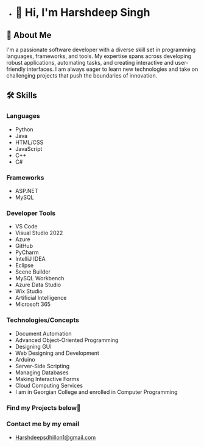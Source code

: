 - # 👋 Hi, I'm Harshdeep Singh

## 📜 About Me
I'm a passionate software developer with a diverse skill set in programming languages, frameworks, and tools. My expertise spans across developing robust applications, automating tasks, and creating interactive and user-friendly interfaces. I am always eager to learn new technologies and take on challenging projects that push the boundaries of innovation.

## 🛠️ Skills

### Languages
- Python
- Java
- HTML/CSS
- JavaScript
- C++
- C#

### Frameworks
- ASP.NET
- MySQL

### Developer Tools
- VS Code
- Visual Studio 2022
- Azure
- GitHub
- PyCharm
- IntelliJ IDEA
- Eclipse
- Scene Builder
- MySQL Workbench
- Azure Data Studio
- Wix Studio
- Artificial Intelligence
- Microsoft 365

### Technologies/Concepts
- Document Automation
- Advanced Object-Oriented Programming
- Designing GUI
- Web Designing and Development
- Arduino
- Server-Side Scripting
- Managing Databases
- Making Interactive Forms
- Cloud Computing Services
- I am in Georgian College and enrolled in Computer Programming

### Find my Projects below🚀

### Contact me by my email
- Harshdeepsdhillon1@gmail.com


<!---
Harshdeepsdhillon1/Harshdeepsdhillon1 is a ✨ special ✨ repository because its `README.md` (this file) appears on your GitHub profile.
You can click the Preview link to take a look at your changes.
--->
